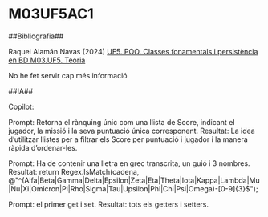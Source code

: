 # M03UF5AC1

##Bibliografia##

Raquel Alamán Navas (2024) [UF5. POO. Classes fonamentals i persistència en BD M03.UF5. Teoria](https://docs.google.com/document/d/1JJhB0bqxqns69wKZyF-s8eacxkzv55gO-ez6QvXEvhw/edit)

No he fet servir cap més informació

##IA##

Copilot:

Prompt: Retorna el rànquing únic com una llista de Score, indicant el jugador, la missió i la seva puntuació única corresponent.
Resultat: La idea d’utilitzar llistes per a filtrar els Score per puntuació i jugador i la manera ràpida d’ordenar-les.

Prompt: Ha de contenir una lletra en grec transcrita, un guió i 3 nombres.
Resultat: return Regex.IsMatch(cadena, @"^(Alfa|Beta|Gamma|Delta|Epsilon|Zeta|Eta|Theta|Iota|Kappa|Lambda|Mu|Nu|Xi|Omicron|Pi|Rho|Sigma|Tau|Upsilon|Phi|Chi|Psi|Omega)-[0-9]{3}$");

Prompt: el primer get i set.
Resultat: tots els getters i setters.
